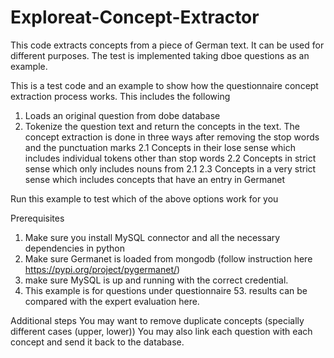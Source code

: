 # Exploreat-Concept-Extractor
This code extracts concepts from a piece of German text. It can be used for different purposes. The test is implemented taking dboe questions as an example.


This is a test code and an example to show how the questionnaire concept extraction process works. This includes the following
1. Loads an original question from dobe database
2. Tokenize the question text and return the concepts in the text. The concept extraction is done in three ways after
removing the stop words and the punctuation marks
2.1 Concepts in their lose sense which includes individual tokens other than stop words
2.2 Concepts in strict sense which only includes nouns from 2.1
2.3 Concepts in a very strict sense which includes concepts that have an entry in Germanet

Run this example to test which of the above options work for you

Prerequisites
1. Make sure you install MySQL connector and all the necessary dependencies in python
2. Make sure Germanet is loaded from mongodb (follow instruction here https://pypi.org/project/pygermanet/)
3. make sure MySQL is up and running with the correct credential.
4. This example is for questions under questionnaire 53. results can be compared with the expert evaluation here.

Additional steps
You may want to remove duplicate concepts (specially different cases (upper, lower))
You may also link each question with each concept and send it back to the database.

